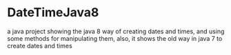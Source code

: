 # DateTimeJava8

a java project showing the java 8 way of creating dates and times, and using some methods for manipulating them, also, it shows the old way in java 7 to create dates and times
